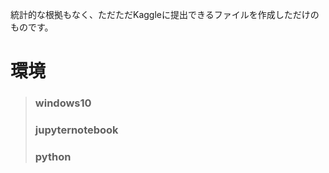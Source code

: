 統計的な根拠もなく、ただただKaggleに提出できるファイルを作成しただけのものです。
# 環境
> ### windows10
> ### jupyternotebook
> ### python
